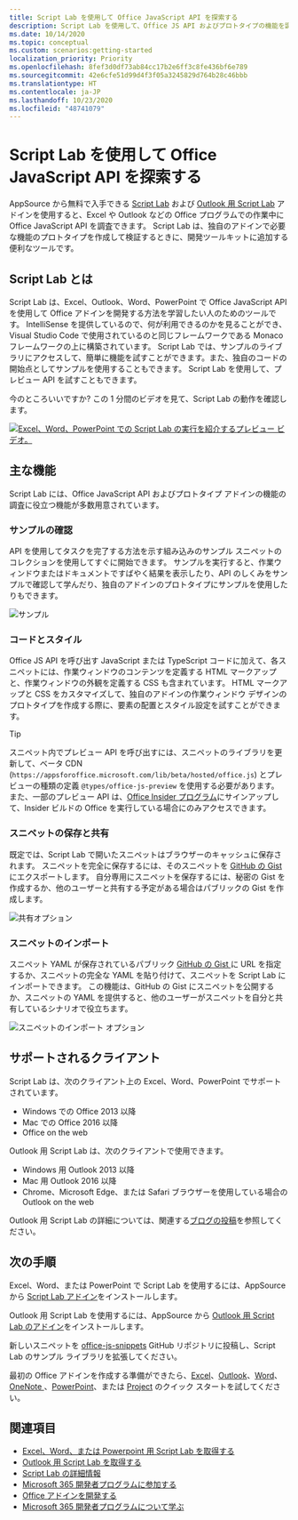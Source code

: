 ```yaml
---
title: Script Lab を使用して Office JavaScript API を探索する
description: Script Lab を使用して、Office JS API およびプロトタイプの機能を調べます。
ms.date: 10/14/2020
ms.topic: conceptual
ms.custom: scenarios:getting-started
localization_priority: Priority
ms.openlocfilehash: 8fef3d0df73ab84cc17b2e6ff3c8fe436bf6e789
ms.sourcegitcommit: 42e6cfe51d99d4f3f05a3245829d764b28c46bbb
ms.translationtype: HT
ms.contentlocale: ja-JP
ms.lasthandoff: 10/23/2020
ms.locfileid: "48741079"
---
```

# <a name="explore-office-javascript-api-using-script-lab"></a>Script Lab を使用して Office JavaScript API を探索する

AppSource から無料で入手できる [Script Lab](https://appsource.microsoft.com/product/office/WA104380862) および [Outlook 用 Script Lab](https://appsource.microsoft.com/product/office/wa200001603) アドインを使用すると、Excel や Outlook などの Office プログラムでの作業中に Office JavaScript API を調査できます。 Script Lab は、独自のアドインで必要な機能のプロトタイプを作成して検証するときに、開発ツールキットに追加する便利なツールです。

## <a name="what-is-script-lab"></a>Script Lab とは

Script Lab は、Excel、Outlook、Word、PowerPoint で Office JavaScript API を使用して Office アドインを開発する方法を学習したい人のためのツールです。 IntelliSense を提供しているので、何が利用できるのかを見ることができ、Visual Studio Code で使用されているのと同じフレームワークである Monaco フレームワークの上に構築されています。 Script Lab では、サンプルのライブラリにアクセスして、簡単に機能を試すことができます。また、独自のコードの開始点としてサンプルを使用することもできます。 Script Lab を使用して、プレビュー API を試すこともできます。

今のところいいですか? この 1 分間のビデオを見て、Script Lab の動作を確認します。

[![Excel、Word、PowerPoint での Script Lab の実行を紹介するプレビュー ビデオ。](../images/screenshot-wide-youtube.png 'Script Lab のプレビュー ビデオ')](https://aka.ms/scriptlabvideo)

## <a name="key-features"></a>主な機能

Script Lab には、Office JavaScript API およびプロトタイプ アドインの機能の調査に役立つ機能が多数用意されています。

### <a name="explore-samples"></a>サンプルの確認

API を使用してタスクを完了する方法を示す組み込みのサンプル スニペットのコレクションを使用してすぐに開始できます。 サンプルを実行すると、作業ウィンドウまたはドキュメントですばやく結果を表示したり、API のしくみをサンプルで確認して学んだり、独自のアドインのプロトタイプにサンプルを使用したりもできます。

![サンプル](../images/script-lab-samples.jpg)

### <a name="code-and-style"></a>コードとスタイル

Office JS API を呼び出す JavaScript または TypeScript コードに加えて、各スニペットには、作業ウィンドウのコンテンツを定義する HTML マークアップと、作業ウィンドウの外観を定義する CSS も含まれています。 HTML マークアップと CSS をカスタマイズして、独自のアドインの作業ウィンドウ デザインのプロトタイプを作成する際に、要素の配置とスタイル設定を試すことができます。

> [!TIP]
> スニペット内でプレビュー API を呼び出すには、スニペットのライブラリを更新して、ベータ CDN (`https://appsforoffice.microsoft.com/lib/beta/hosted/office.js`) とプレビューの種類の定義 `@types/office-js-preview` を使用する必要があります。 また、一部のプレビュー API は、[Office Insider プログラム](https://insider.office.com)にサインアップして、Insider ビルドの Office を実行している場合にのみアクセスできます。

### <a name="save-and-share-snippets"></a>スニペットの保存と共有

既定では、Script Lab で開いたスニペットはブラウザーのキャッシュに保存されます。 スニペットを完全に保存するには、そのスニペットを [GitHub の Gist](https://gist.github.com) にエクスポートします。 自分専用にスニペットを保存するには、秘密の Gist を作成するか、他のユーザーと共有する予定がある場合はパブリックの Gist を作成します。

![共有オプション](../images/script-lab-share.jpg)

### <a name="import-snippets"></a>スニペットのインポート

スニペット YAML が保存されているパブリック [ GitHub の Gist ](https://gist.github.com) に URL を指定するか、スニペットの完全な YAML を貼り付けて、スニペットを Script Lab にインポートできます。 この機能は、GitHub の Gist にスニペットを公開するか、スニペットの YAML を提供すると、他のユーザーがスニペットを自分と共有しているシナリオで役立ちます。

![スニペットのインポート オプション](../images/script-lab-import-snippet.jpg)

## <a name="supported-clients"></a>サポートされるクライアント

Script Lab は、次のクライアント上の Excel、Word、PowerPoint でサポートされています。

- Windows での Office 2013 以降
- Mac での Office 2016 以降
- Office on the web

Outlook 用 Script Lab は、次のクライアントで使用できます。

- Windows 用 Outlook 2013 以降
- Mac 用 Outlook 2016 以降
- Chrome、Microsoft Edge、または Safari ブラウザーを使用している場合の Outlook on the web

Outlook 用 Script Lab の詳細については、関連する[ブログの投稿](https://developer.microsoft.com/outlook/blogs/script-lab-now-supports-outlook/)を参照してください。

## <a name="next-steps"></a>次の手順

Excel、Word、または PowerPoint で Script Lab を使用するには、AppSource から [Script Lab アドイン](https://appsource.microsoft.com/product/office/WA104380862)をインストールします。 

Outlook 用 Script Lab を使用するには、AppSource から [Outlook 用 Script Lab のアドイン](https://appsource.microsoft.com/product/office/wa200001603)をインストールします。

新しいスニペットを [office-js-snippets](https://github.com/OfficeDev/office-js-snippets#office-js-snippets) GitHub リポジトリに投稿し、Script Lab のサンプル ライブラリを拡張してください。

最初の Office アドインを作成する準備ができたら、[Excel](../quickstarts/excel-quickstart-jquery.md)、[Outlook](../quickstarts/outlook-quickstart.md)、[Word](../quickstarts/word-quickstart.md)、[OneNote ](../quickstarts/onenote-quickstart.md)、[PowerPoint](../quickstarts/powerpoint-quickstart.md)、または [Project](../quickstarts/project-quickstart.md) のクイック スタートを試してください。

## <a name="see-also"></a>関連項目

- [Excel、Word、または Powerpoint 用 Script Lab を取得する](https://appsource.microsoft.com/product/office/WA104380862)
- [Outlook 用 Script Lab を取得する](https://appsource.microsoft.com/product/office/wa200001603)
- [Script Lab の詳細情報](https://github.com/OfficeDev/script-lab#script-lab-a-microsoft-garage-project)
- [Microsoft 365 開発者プログラムに参加する](https://developer.microsoft.com/office/dev-program)
- [Office アドインを開発する](../develop/develop-overview.md)
- [Microsoft 365 開発者プログラムについて学ぶ](https://developer.microsoft.com/microsoft-365/dev-program)

